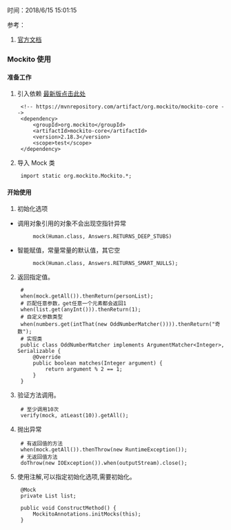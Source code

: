 时间：2018/6/15 15:01:15   

参考：  

1. [官方文档](http://static.javadoc.io/org.mockito/mockito-core/2.18.3/org/mockito/Mockito.html)

### Mockito 使用

#### 准备工作
1. 引入依赖 [最新版点击此处](http://mvnrepository.com/search?q=mockito-core)

		<!-- https://mvnrepository.com/artifact/org.mockito/mockito-core -->
		<dependency>
		    <groupId>org.mockito</groupId>
		    <artifactId>mockito-core</artifactId>
		    <version>2.18.3</version>
		    <scope>test</scope>
		</dependency>

2. 导入 Mock 类

		import static org.mockito.Mockito.*;

#### 开始使用

1. 初始化选项

 * 调用对象引用的对象不会出现空指针异常
 
			mock(Human.class, Answers.RETURNS_DEEP_STUBS)
 * 智能赋值，常量常量的默认值，其它空

			mock(Human.class, Answers.RETURNS_SMART_NULLS);
2. 返回指定值。

		# 
		when(mock.getAll()).thenReturn(personList);
		# 匹配任意参数，get任意一个元素都会返回1
		when(list.get(anyInt())).thenReturn(1);
		# 自定义参数类型
		when(numbers.get(intThat(new OddNumberMatcher()))).thenReturn("奇数");
		# 实现类
		public class OddNumberMatcher implements ArgumentMatcher<Integer>, Serializable {
		    @Override
		    public boolean matches(Integer argument) {
		        return argument % 2 == 1;
		    }
		}


3. 验证方法调用。

		# 至少调用10次
		verify(mock, atLeast(10)).getAll();
		
3. 抛出异常

		# 有返回值的方法
		when(mock.getAll()).thenThrow(new RuntimeException());  
		# 无返回值方法
		doThrow(new IOException()).when(outputStream).close();

4. 使用注解,可以指定初始化选项,需要初始化。

		@Mock
		private List list; 

		public void ConstructMethod() {
			MockitoAnnotations.initMocks(this);
		}